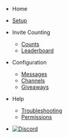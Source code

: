  - Home 

  - [Setup](index.md)
 
 - Invite Counting
 
   - [Counts](counts.md)
   - [Leaderboard](leaderboards.md)

- Configuration

  - [Messages](messages.md)
  - [Channels](channels.md)
  - [Giveaways](giveaways.md)
 
- Help

  - [Troubleshooting](trouble.md)
  - [Permissions](permissions.md)

- [![Discord](/assets/img/discord_icon.svg ':size=50x50')](/support)
